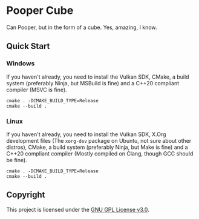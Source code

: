# Pooper Cube

Can Pooper, but in the form of a cube. Yes, amazing, I know.

## Quick Start

### Windows

If you haven't already, you need to install the Vulkan SDK, CMake, a build system (preferably Ninja, but MSBuild is fine) and a C++20 compliant compiler (MSVC is fine).

```
cmake . -DCMAKE_BUILD_TYPE=Release
cmake --build .
```

### Linux

If you haven't already, you need to install the Vulkan SDK, X.Org development files (The `xorg-dev` package on Ubuntu, not sure about other distros), CMake, a build system (preferably Ninja, but Make is fine) and a C++20 compliant compiler (Mostly compiled on Clang, though GCC should be fine).

```
cmake . -DCMAKE_BUILD_TYPE=Release
cmake --build .
```

## Copyright

This project is licensed under the [GNU GPL License v3.0](LICENSE).

